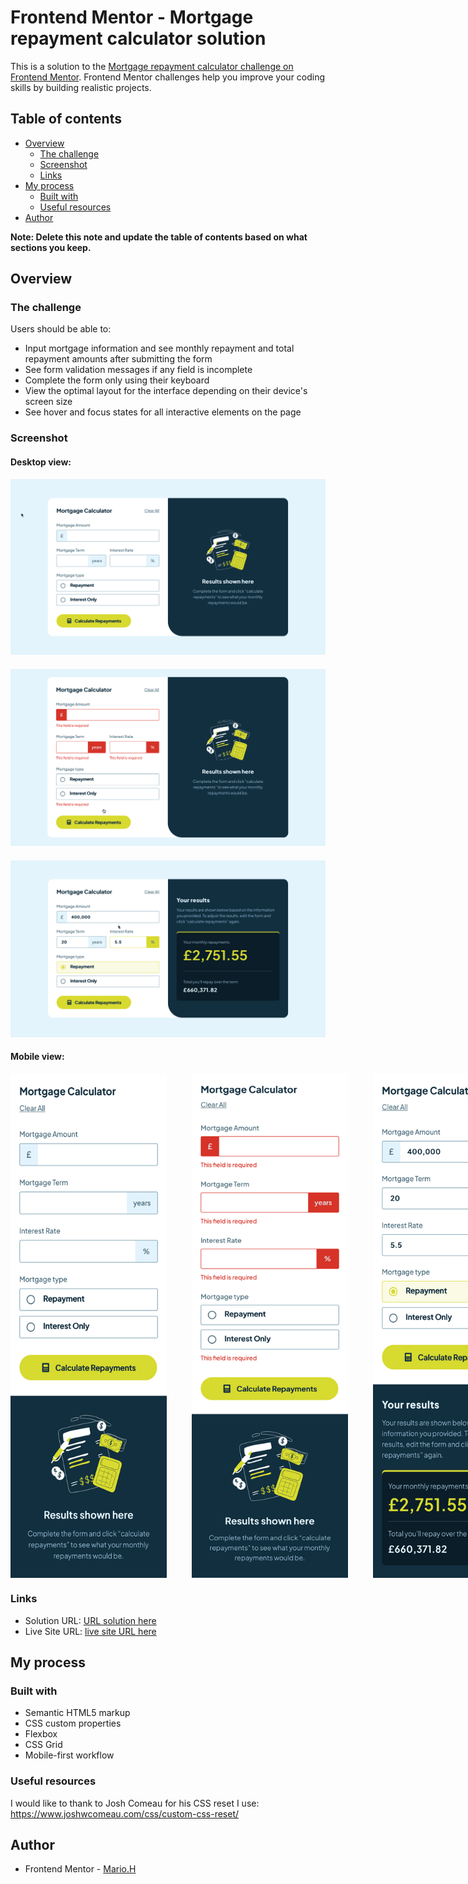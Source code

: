 # Frontend Mentor - Mortgage repayment calculator solution

This is a solution to the [Mortgage repayment calculator challenge on Frontend Mentor](https://www.frontendmentor.io/challenges/mortgage-repayment-calculator-Galx1LXK73). Frontend Mentor challenges help you improve your coding skills by building realistic projects. 

## Table of contents

- [Overview](#overview)
  - [The challenge](#the-challenge)
  - [Screenshot](#screenshot)
  - [Links](#links)
- [My process](#my-process)
  - [Built with](#built-with)
  - [Useful resources](#useful-resources)
- [Author](#author)

**Note: Delete this note and update the table of contents based on what sections you keep.**

## Overview

### The challenge

Users should be able to:

- Input mortgage information and see monthly repayment and total repayment amounts after submitting the form
- See form validation messages if any field is incomplete
- Complete the form only using their keyboard
- View the optimal layout for the interface depending on their device's screen size
- See hover and focus states for all interactive elements on the page

### Screenshot
#### Desktop view:
<!-- ![](./screenshots/desktop-empty.png) -->
<img src="screenshots/desktop-empty.png" style="margin-bottom:20px;" alt="drawing" width="600"/>
<img src="screenshots/desktop-error.png" style="margin-bottom:20px;"  alt="drawing" width="600"/>
<img src="screenshots/desktop-filled.png" alt="drawing" width="600"/>

#### Mobile view:

<div style="display:flex">
<img src="screenshots/mobile-empty.png" style="margin-right:40px;" alt="drawing" width="250"/>
<img src="screenshots/mobile-error.png" style="margin-right:40px;" alt="drawing" width="250"/>
<img src="screenshots/mobile-filled.png" alt="drawing" width="250"/>
</div>
 
### Links

- Solution URL: [URL solution here](https://github.com/sportif7/-Mortgage-repayment-calculator.git)
- Live Site URL: [live site URL here](https://sportif7.github.io/Mortgage-repayment-calculator/)

## My process

### Built with

- Semantic HTML5 markup
- CSS custom properties
- Flexbox
- CSS Grid
- Mobile-first workflow


### Useful resources
 I would like to thank to Josh Comeau for his CSS reset I use: https://www.joshwcomeau.com/css/custom-css-reset/

## Author
 - Frontend Mentor - [Mario.H](https://www.frontendmentor.io/profile/sportif7)

